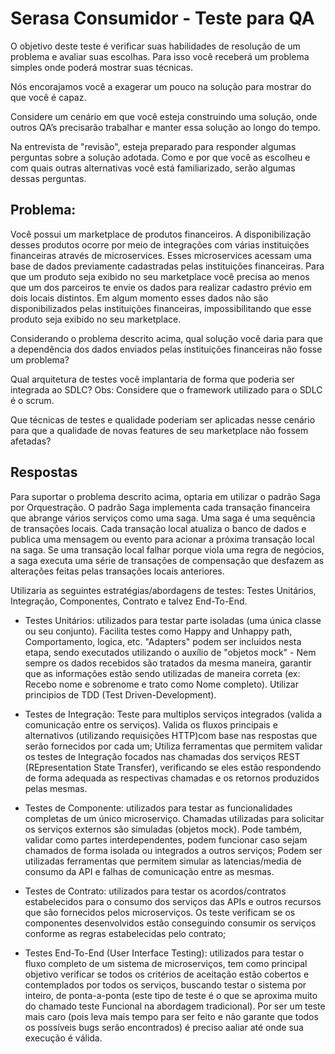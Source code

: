 # Serasa Consumidor - Teste para QA
 
O objetivo deste teste é verificar suas habilidades de resolução de um problema e avaliar suas escolhas. Para isso você receberá um problema simples onde poderá mostrar suas técnicas.
 
Nós encorajamos você a exagerar um pouco na solução para mostrar do que você é capaz.
 
Considere um cenário em que você esteja construindo uma solução, onde outros QA’s precisarão trabalhar e manter essa solução ao longo do tempo. 
 
Na entrevista de "revisão", esteja preparado para responder algumas perguntas sobre a solução adotada.
Como e por que você as escolheu e com quais outras alternativas você está familiarizado, serão algumas dessas perguntas.
 
## Problema:
 
Você possui um marketplace de produtos financeiros. A disponibilização desses produtos ocorre por meio de integrações com várias instituições financeiras através de microservices.
Esses microservices acessam uma base de dados previamente cadastradas pelas instituições financeiras.
Para que um produto seja exibido no seu marketplace você precisa ao menos que um dos parceiros te envie os dados para realizar cadastro prévio em dois locais distintos.
Em algum momento esses dados não são disponibilizados pelas instituições financeiras, impossibilitando que esse produto seja exibido no seu marketplace.
 
Considerando o problema descrito acima, qual solução você daria para que a dependência dos dados enviados pelas instituições financeiras não fosse um problema?

Qual arquitetura de testes você implantaria de forma que poderia ser integrada ao SDLC?
Obs: Considere que o framework utilizado para o SDLC é o scrum.

Que técnicas de testes e qualidade poderiam ser aplicadas nesse cenário para que a qualidade de novas features de seu marketplace não fossem afetadas?


## Respostas
Para suportar o problema descrito acima, optaria em utilizar o padrão Saga por Orquestração. 
O padrão Saga implementa cada transação financeira que abrange vários serviços como uma saga. Uma saga é uma sequência de transações locais. Cada transação local atualiza o banco de dados e publica uma mensagem ou evento para acionar a próxima transação local na saga. 
Se uma transação local falhar porque viola uma regra de negócios, a saga executa uma série de transações de compensação que desfazem as alterações feitas pelas transações locais anteriores.

Utilizaria as seguintes estratégias/abordagens de testes: Testes Unitários, Integração, Componentes, Contrato e talvez End-To-End.

 - Testes Unitários: utilizados para testar parte isoladas (uma única classe ou seu conjunto). Facilita testes como Happy and Unhappy path, Comportamento, logica, etc. 
 "Adapters" podem ser incluidos nesta etapa, sendo executados utilizando o auxílio de "objetos mock" - Nem sempre os dados recebidos são tratados da mesma maneira, garantir que as informações estão sendo utilizadas de maneira correta (ex: Recebo nome e sobrenome e trato como Nome completo).
 Utilizar principios de TDD (Test Driven-Development).
 
 - Testes de Integração: Teste para multiplos serviços integrados (valida a comunicação entre os serviços). Valida os fluxos principais e alternativos (utilizando requisições HTTP)com base nas respostas que serão fornecidos por cada um;
 Utiliza ferramentas que permitem validar os testes de Integração focados nas chamadas dos serviços REST (REpresentation State Transfer), verificando se eles estão respondendo de forma adequada as respectivas chamadas e os retornos produzidos pelas mesmas.
 
 - Testes de Componente: utilizados para testar as funcionalidades completas de um único microserviço. Chamadas utilizadas para solicitar os serviços externos são simuladas (objetos mock). 
 Pode também, validar como partes interdependentes, podem funcionar caso sejam chamados de forma isolada ou integrados a outros serviços;
 Podem ser utilizadas ferramentas que permitem simular as latencias/media de consumo da API e falhas de comunicação entre as mesmas.
 
 - Testes de Contrato: utilizados para testar os acordos/contratos estabelecidos para o consumo dos serviços das APIs e outros recursos que são fornecidos pelos microserviços. 
 Os teste verificam se os componentes desenvolvidos estão conseguindo consumir os serviços conforme as regras estabelecidas pelo contrato;
 
 - Testes End-To-End (User Interface Testing): utilizados para testar o fluxo completo de um sistema de microserviços, tem como principal objetivo verificar se todos os critérios de aceitação estão cobertos e contemplados por todos os serviços, buscando testar o sistema por inteiro, de ponta-a-ponta (este tipo de teste é o que se aproxima muito do chamado teste Funcional na abordagem tradicional).
 Por ser um teste mais caro (pois leva mais tempo para ser feito e não garante que todos os possíveis bugs serão encontrados) é preciso aaliar até onde sua execução é válida.

